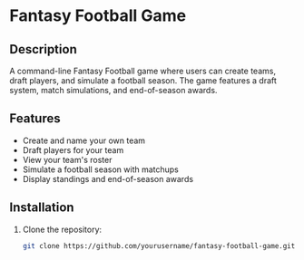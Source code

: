 # Fantasy Football Game

## Description
A command-line Fantasy Football game where users can create teams, draft players, and simulate a football season. The game features a draft system, match simulations, and end-of-season awards.

## Features
- Create and name your own team
- Draft players for your team
- View your team's roster
- Simulate a football season with matchups
- Display standings and end-of-season awards

## Installation
1. Clone the repository:
   ```sh
   git clone https://github.com/yourusername/fantasy-football-game.git
